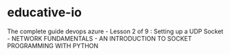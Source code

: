 # educative-io
The complete guide devops azure - Lesson 2 of 9 : Setting up a UDP Socket - NETWORK FUNDAMENTALS - AN INTRODUCTION TO SOCKET PROGRAMMING WITH PYTHON
